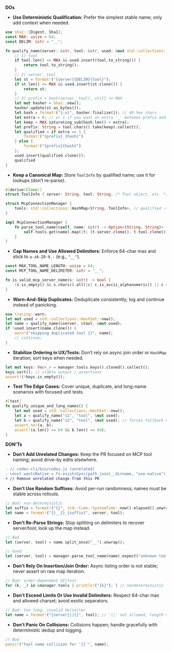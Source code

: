 **DOs**
- **Use Deterministic Qualification:** Prefer the simplest stable name; only add context when needed.
```rust
use sha1::{Digest, Sha1};
const MAX: usize = 64;
const DELIM: &str = "__";

fn qualify_name(server: &str, tool: &str, used: &mut std::collections::HashSet<String>) -> String {
    // 1) tool
    if tool.len() <= MAX && used.insert(tool.to_string()) {
        return tool.to_string();
    }
    // 2) server__tool
    let st = format!("{server}{DELIM}{tool}");
    if st.len() <= MAX && used.insert(st.clone()) {
        return st;
    }
    // 3) prefix + hash(server__tool), still <= MAX
    let mut hasher = Sha1::new();
    hasher.update(st.as_bytes());
    let hash = format!("{:x}", hasher.finalize()); // 40 hex chars
    let extra = 0; // or 1 if you want an extra '_' between prefix and hash
    let keep = MAX.saturating_sub(hash.len() + extra);
    let prefix: String = tool.chars().take(keep).collect();
    let qualified = if extra == 1 {
        format!("{prefix}_{hash}")
    } else {
        format!("{prefix}{hash}")
    };
    used.insert(qualified.clone());
    qualified
}
```

- **Keep a Canonical Map:** Store `ToolInfo` by qualified name; use it for lookups (don’t re-parse).
```rust
#[derive(Clone)]
struct ToolInfo { server: String, tool: String, /* Tool object, etc. */ }

struct McpConnectionManager {
    tools: std::collections::HashMap<String, ToolInfo>, // qualified -> info
}

impl McpConnectionManager {
    fn parse_tool_name(&self, name: &str) -> Option<(String, String)> {
        self.tools.get(name).map(|t| (t.server.clone(), t.tool.clone()))
    }
}
```

- **Cap Names and Use Allowed Delimiters:** Enforce 64-char max and stick to `a-zA-Z0-9_-` (e.g., `"__"`).
```rust
const MAX_TOOL_NAME_LENGTH: usize = 64;
const MCP_TOOL_NAME_DELIMITER: &str = "__";

fn is_valid_mcp_server_name(s: &str) -> bool {
    !s.is_empty() && s.chars().all(|c| c.is_ascii_alphanumeric() || c == '_' || c == '-')
}
```

- **Warn-And-Skip Duplicates:** Deduplicate consistently; log and continue instead of panicking.
```rust
use tracing::warn;
let mut used = std::collections::HashSet::new();
let name = qualify_name(&server, &tool, &mut used);
if !used.insert(name.clone()) {
    warn!("skipping duplicated tool {}", name);
    // continue;
}
```

- **Stabilize Ordering in UX/Tests:** Don’t rely on async join order or `HashMap` iteration; sort keys when needed.
```rust
let mut keys: Vec<_> = manager.tools.keys().cloned().collect();
keys.sort(); // stable output / assertions
assert!(!keys.is_empty());
```

- **Test The Edge Cases:** Cover unique, duplicate, and long-name scenarios with focused unit tests.
```rust
#[test]
fn qualify_unique_and_long_names() {
    let mut used = std::collections::HashSet::new();
    let a = qualify_name("s1", "tool", &mut used);
    let b = qualify_name("s2", "tool", &mut used); // forces fallback naming
    assert_ne!(a, b);
    assert!(a.len() <= 64 && b.len() <= 64);
}
```

**DON’Ts**
- **Don’t Add Unrelated Changes:** Keep the PR focused on MCP tool naming; avoid drive-by edits elsewhere.
```diff
- // codex-cli/bin/codex.js (unrelated)
- const wantsNative = fs.existsSync(path.join(__dirname, "use-native")) ||
+ // Remove unrelated change from this PR
```

- **Don’t Use Random Suffixes:** Avoid per-run randomness; names must be stable across rollouts.
```rust
// Bad: non-deterministic
let suffix = format!("{}", std::time::SystemTime::now().elapsed().unwrap().as_nanos());
let name = format!("{}__{}_{suffix}", server, tool);
```

- **Don’t Re-Parse Strings:** Stop splitting on delimiters to recover server/tool; look up the map instead.
```rust
// Bad
let (server, tool) = name.split_once("__").unwrap();

// Good
let (server, tool) = manager.parse_tool_name(name).expect("unknown tool name");
```

- **Don’t Rely On Insertion/Join Order:** Async listing order is not stable; never assert on raw map iteration.
```rust
// Bad: order-dependent UI/test
for (k, _) in &manager.tools { println!("{k}"); } // nondeterministic
```

- **Don’t Exceed Limits Or Use Invalid Delimiters:** Respect 64-char max and allowed charset; avoid exotic separators.
```rust
// Bad: too long, invalid delimiter
let name = format!("{server}||{}", tool); // '||' not allowed, length unchecked
```

- **Don’t Panic On Collisions:** Collisions happen; handle gracefully with deterministic dedup and logging.
```rust
// Bad
panic!("tool name collision for '{}'", name);
```